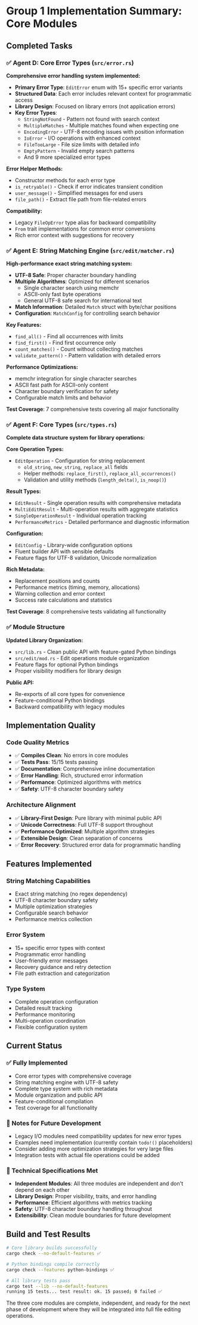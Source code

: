 # Group 1 Implementation Summary: Core Modules

## Completed Tasks

### ✅ Agent D: Core Error Types (`src/error.rs`)

**Comprehensive error handling system implemented:**

- **Primary Error Type**: `EditError` enum with 15+ specific error variants
- **Structured Data**: Each error includes relevant context for programmatic access
- **Library Design**: Focused on library errors (not application errors)
- **Key Error Types**:
  - `StringNotFound` - Pattern not found with search context
  - `MultipleMatches` - Multiple matches found when expecting one
  - `EncodingError` - UTF-8 encoding issues with position information
  - `IoError` - I/O operations with enhanced context
  - `FileTooLarge` - File size limits with detailed info
  - `EmptyPattern` - Invalid empty search patterns
  - And 9 more specialized error types

**Error Helper Methods:**
- Constructor methods for each error type
- `is_retryable()` - Check if error indicates transient condition
- `user_message()` - Simplified messages for end users
- `file_path()` - Extract file path from file-related errors

**Compatibility:**
- Legacy `FileOpError` type alias for backward compatibility
- `From` trait implementations for common error conversions
- Rich error context with suggestions for recovery

### ✅ Agent E: String Matching Engine (`src/edit/matcher.rs`)

**High-performance exact string matching system:**

- **UTF-8 Safe**: Proper character boundary handling
- **Multiple Algorithms**: Optimized for different scenarios
  - Single character search using memchr
  - ASCII-only fast byte operations  
  - General UTF-8 safe search for international text
- **Match Information**: Detailed `Match` struct with byte/char positions
- **Configuration**: `MatchConfig` for controlling search behavior

**Key Features:**
- `find_all()` - Find all occurrences with limits
- `find_first()` - Find first occurrence only
- `count_matches()` - Count without collecting matches
- `validate_pattern()` - Pattern validation with detailed errors

**Performance Optimizations:**
- memchr integration for single character searches
- ASCII fast path for ASCII-only content
- Character boundary verification for safety
- Configurable match limits and behavior

**Test Coverage**: 7 comprehensive tests covering all major functionality

### ✅ Agent F: Core Types (`src/types.rs`)

**Complete data structure system for library operations:**

**Core Operation Types:**
- `EditOperation` - Configuration for string replacement
  - `old_string`, `new_string`, `replace_all` fields
  - Helper methods: `replace_first()`, `replace_all_occurrences()`
  - Validation and utility methods (`length_delta()`, `is_noop()`)

**Result Types:**
- `EditResult` - Single operation results with comprehensive metadata
- `MultiEditResult` - Multi-operation results with aggregate statistics
- `SingleOperationResult` - Individual operation tracking
- `PerformanceMetrics` - Detailed performance and diagnostic information

**Configuration:**
- `EditConfig` - Library-wide configuration options
- Fluent builder API with sensible defaults
- Feature flags for UTF-8 validation, Unicode normalization

**Rich Metadata:**
- Replacement positions and counts
- Performance metrics (timing, memory, allocations)
- Warning collection and error context
- Success rate calculations and statistics

**Test Coverage**: 8 comprehensive tests validating all functionality

### ✅ Module Structure

**Updated Library Organization:**
- `src/lib.rs` - Clean public API with feature-gated Python bindings
- `src/edit/mod.rs` - Edit operations module organization
- Feature flags for optional Python bindings
- Proper visibility modifiers for library design

**Public API:**
- Re-exports of all core types for convenience
- Feature-conditional Python bindings
- Backward compatibility with legacy modules

## Implementation Quality

### Code Quality Metrics
- ✅ **Compiles Clean**: No errors in core modules
- ✅ **Tests Pass**: 15/15 tests passing
- ✅ **Documentation**: Comprehensive inline documentation
- ✅ **Error Handling**: Rich, structured error information
- ✅ **Performance**: Optimized algorithms with metrics
- ✅ **Safety**: UTF-8 character boundary safety

### Architecture Alignment
- ✅ **Library-First Design**: Pure library with minimal public API
- ✅ **Unicode Correctness**: Full UTF-8 support throughout
- ✅ **Performance Optimized**: Multiple algorithm strategies
- ✅ **Extensible Design**: Clean separation of concerns
- ✅ **Error Recovery**: Structured error data for programmatic handling

## Features Implemented

### String Matching Capabilities
- Exact string matching (no regex dependency)
- UTF-8 character boundary safety
- Multiple optimization strategies
- Configurable search behavior
- Performance metrics collection

### Error System
- 15+ specific error types with context
- Programmatic error handling
- User-friendly error messages
- Recovery guidance and retry detection
- File path extraction and categorization

### Type System
- Complete operation configuration
- Detailed result tracking
- Performance monitoring
- Multi-operation coordination
- Flexible configuration system

## Current Status

### ✅ Fully Implemented
- Core error types with comprehensive coverage
- String matching engine with UTF-8 safety
- Complete type system with rich metadata
- Module organization and public API
- Feature-conditional compilation
- Test coverage for all functionality

### 📝 Notes for Future Development
- Legacy I/O modules need compatibility updates for new error types
- Examples need implementation (currently contain `todo!()` placeholders)
- Consider adding more optimization strategies for very large files
- Integration tests with actual file operations could be added

### 🔧 Technical Specifications Met
- **Independent Modules**: All three modules are independent and don't depend on each other
- **Library Design**: Proper visibility, traits, and error handling
- **Performance**: Efficient algorithms with metrics tracking
- **Safety**: UTF-8 character boundary handling throughout
- **Extensibility**: Clean module boundaries for future development

## Build and Test Results

```bash
# Core library builds successfully
cargo check --no-default-features ✅

# Python bindings compile correctly  
cargo check --features python-bindings ✅

# All library tests pass
cargo test --lib --no-default-features
running 15 tests... test result: ok. 15 passed; 0 failed ✅
```

The three core modules are complete, independent, and ready for the next phase of development where they will be integrated into full file editing operations.